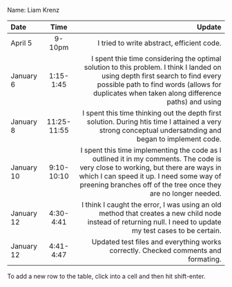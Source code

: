 Name: Liam Krenz

| Date       |    Time     |                                                                                                                                                                                                                                          Update |
|:-----------|:-----------:|------------------------------------------------------------------------------------------------------------------------------------------------------------------------------------------------------------------------------------------------:|
| April 5    |   9-10pm    |                                                                                                                                                                                                      I tried to write abstract, efficient code. |
| January 6  |  1:15-1:45  |                  I spent thie time considering the optimal solution to this problem. I think I landed on using depth first search to find every possible path to find words (allows for duplicates when taken along difference paths) and using |
| January 8  | 11:25-11:55 |                                                                                        I spent this time thinking out the depth first solution. During htis time I attained a very strong conceptual undersatnding and began to implement code. |
| January 10 | 9:10-10:10  | I spent this time implementing the code as I outlined it in my comments. The code is very close to working, but there are ways in which I can speed it up. I need some way of preening branches off of the tree once they are no longer needed. |
| January 12 |  4:30-4:41  |                                                                                    I think I caught the error, I was using an old method that creates a new child node instead of returning null. I need to update my test cases to be certain. |
| January 12 |  4:41-4:47  |                                                                                                                                                              Updated test files and everything works correctly. Checked comments and formating. |


To add a new row to the table, click into a cell and then hit shift-enter.